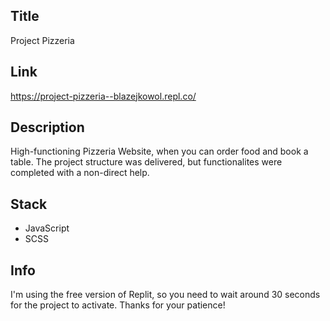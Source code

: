 ## Title

Project Pizzeria

## Link

https://project-pizzeria--blazejkowol.repl.co/

## Description

High-functioning Pizzeria Website, when you can order food and book a table. 
The project structure was delivered, but functionalites were completed with a non-direct help. 

## Stack

- JavaScript
- SCSS

## Info

I'm using the free version of Replit, so you need to wait around 30 seconds for the project to activate. Thanks for your patience!
